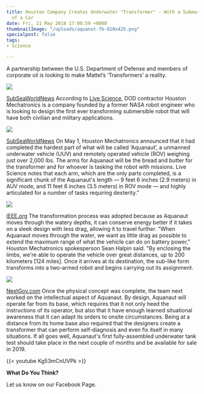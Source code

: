 ```yaml
---
title: Houston Company Creates Underwater "Transformer" - With a Submarine Instead
  of a Car
date: Fri, 11 May 2018 17:00:59 +0000
thumbnailImage: "/uploads/aquanut-fb-810x425.png"
specialpost: false
tags:
- Science

---
```

A partnership between the U.S. Department of Defense and members of corporate oil is looking to make Mattel’s ‘Transformers’ a reality. 

![](http://newsattorneys.staging.wpengine.com/wp-content/uploads/2018/05/aquanaut_transformation-1024x292.jpg) 

[SubSeaWorldNews](https://subseaworldnews.com/2018/04/27/houston-mechatronics-rolls-out-auv-rov-shapeshifter/) According to [Live Science](https://www.livescience.com/62505-former-nasa-engineers-building-real-life-underwater-transformer.html), DOD contractor Houston Mechatronics is a company founded by a former NASA robot engineer who is looking to design the first ever transforming submersible robot that will have both civilian and military applications. 

![](http://newsattorneys.staging.wpengine.com/wp-content/uploads/2018/05/aquanut-robot-houston-mechatronics.jpg) 

[SubSeaWorldNews](https://subseaworldnews.com/2018/04/27/houston-mechatronics-rolls-out-auv-rov-shapeshifter/) On May 1, Houston Mechatronics announced that it had completed the hardest part of what will be called ‘Aquanaut’, a unmanned underwater vehicle (UUV) and remotely operated vehicle (ROV) weighing just over 2,000 lbs. The arms for Aquanaut will be the bread and butter for the transformer and for whoever is tasking the robot with missions. Live Science notes that each arm, which are the only parts completed, is a significant chunk of the Aquanaut's length — 9 feet 6 inches (2.9 meters) in AUV mode, and 11 feet 6 inches (3.5 meters) in ROV mode — and highly articulated for a number of tasks requiring dexterity.” 

![](http://newsattorneys.staging.wpengine.com/wp-content/uploads/2018/05/aquanut-robot-in-action-1024x768.jpeg) 

[IEEE.org](https://spectrum.ieee.org/automaton/robotics/industrial-robots/houston-mechatronics-raises-20m-to-bring-nasa-expertise-to-transforming-robot-submersibles) The transformation process was adopted because as Aquanaut moves through the watery depths, it can conserve energy better if it takes on a sleek design with less drag, allowing it to travel further. "When Aquanaut moves through the water, we want as little drag as possible to extend the maximum range of what the vehicle can do on battery power," Houston Mechatronics spokesperson Sean Halpin said. "By enclosing the limbs, we're able to operate the vehicle over great distances, up to 200 kilometers \[124 miles\]. Once it arrives at its destination, the sub-like form transforms into a two-armed robot and begins carrying out its assignment. 

![](http://newsattorneys.staging.wpengine.com/wp-content/uploads/2018/05/aquanut-robot.jpg) 

[NextGov.com](https://www.nextgov.com/emerging-tech/2018/05/us-military-wants-giant-transformer-robot-subs/147913/) Once the physical concept was complete, the team next worked on the intellectual aspect of Aquanaut. By design, Aquanaut will operate far from its base, which requires that it not only heed the instructions of its operator, but also that it have enough learned situational awareness that it can adapt its orders to onsite circumstances. Being at a distance from its home base also required that the designers create a transformer that can perform self-diagnosis and even fix itself in many situations. If all goes well, Aquanaut's first fully-assembled underwater tank test should take place in the next couple of months and be available for sale in 2019. 

{{< youtube Kg53mCnUVPk >}}

**What Do You Think?**

Let us know on our Facebook Page.